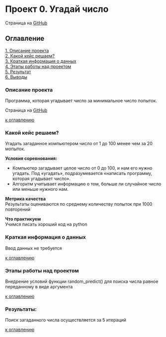 # Проект 0. Угадай число 
Страница на [GitHub](#https://github.com/Stastr87/module8_hw1.git)

## Оглавление  
[1. Описание проекта](README.md#Описание-проекта)  
[2. Какой кейс решаем?](README.md#Какой-кейс-решаем)  
[3. Краткая информация о данных](README.md#Краткая-информация-о-данных)  
[4. Этапы работы над проектом](README.md#Этапы-работы-над-проектом)  
[5. Результат](README.md#Результат)    
[6. Выводы](README.md#Выводы) 

### Описание проекта    
Программа, которая угадывает число за минимальное число попыток.

Страница на [GitHub](#https://github.com/Stastr87/module8_hw1.git)

[к оглавлению](README.md#Оглавление)


### Какой кейс решаем?    
Угадать загаданное компьютером число от 1 до 100 менее чем за 20 мопыток.

**Условия соревнования:**  
- Компьютер загадывает целое число от 0 до 100, и нам его нужно угадать. Под «угадать», подразумевается «написать программу, которая угадывает число».
- Алгоритм учитывает информацию о том, больше ли случайное число или меньше нужного нам.

**Метрика качества**     
Результаты оцениваются по среднему количеству попыток при 1000 повторений

**Что практикуем**     
Учимся писать хороший код на python


### Краткая информация о данных
Ввод данных не требуется
  
[к оглавлению](README.md#Оглавление)


### Этапы работы над проектом  
Внедрение условий функции random_predict() для поиска числа равное переданному в виде аргумента

[к оглавлению](README.md#Оглавление)


### Результаты:  
Поиск загаданного числа осуществляется за 5 итераций

[к оглавлению](README.md#Оглавление)
